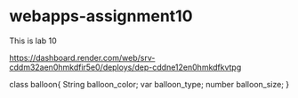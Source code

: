 # webapps-assignment10
This is lab 10

https://dashboard.render.com/web/srv-cddm32aen0hmkdfir5e0/deploys/dep-cddne12en0hmkdfkvtpg


class balloon{
        String balloon_color;
        var balloon_type;
        number balloon_size;
      }

